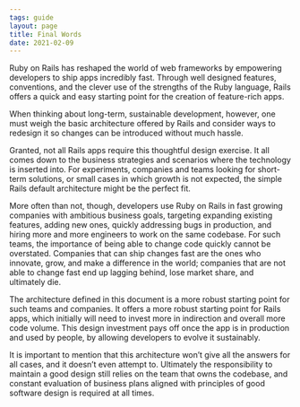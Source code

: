 ```yaml
---
tags: guide
layout: page
title: Final Words
date: 2021-02-09
---
```


Ruby on Rails has reshaped the world of web frameworks by empowering developers
to ship apps incredibly fast. Through well designed features, conventions, and
the clever use of the strengths of the Ruby language, Rails offers a quick and
easy starting point for the creation of feature-rich apps.

When thinking about long-term, sustainable development, however, one must weigh
the basic architecture offered by Rails and consider ways to redesign it so
changes can be introduced without much hassle.

Granted, not all Rails apps require this thoughtful design exercise. It all
comes down to the business strategies and scenarios where the technology is
inserted into. For experiments, companies and teams looking for short-term
solutions, or small cases in which growth is not expected, the simple Rails
default architecture might be the perfect fit.

More often than not, though, developers use Ruby on Rails in fast growing
companies with ambitious business goals, targeting expanding existing features,
adding new ones, quickly addressing bugs in production, and hiring more and more
engineers to work on the same codebase. For such teams, the importance of being
able to change code quickly cannot be overstated. Companies that can ship
changes fast are the ones who innovate, grow, and make a difference in the
world; companies that are not able to change fast end up lagging behind, lose
market share, and ultimately die.

The architecture defined in this document is a more robust starting point for
such teams and companies. It offers a more robust starting point for Rails apps,
which initially will need to invest more in indirection and overall more code
volume. This design investment pays off once the app is in production and used
by people, by allowing developers to evolve it sustainably.

It is important to mention that this architecture won’t give all the answers for
all cases, and it doesn’t even attempt to. Ultimately the responsibility to
maintain a good design still relies on the team that owns the codebase, and
constant evaluation of business plans aligned with principles of good software
design is required at all times.
